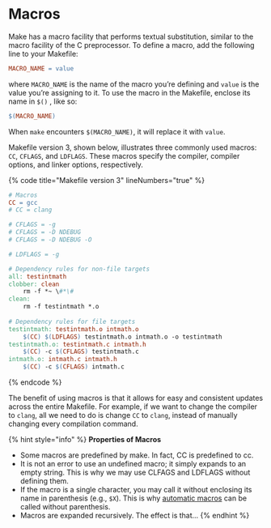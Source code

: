 # Macros

Make has a macro facility that performs textual substitution, similar to the macro facility of the C preprocessor. To define a macro, add the following line to your Makefile:

```makefile
MACRO_NAME = value
```

where `MACRO_NAME` is the name of the macro you’re defining and `value` is the value you’re assigning to it. To use the macro in the Makefile, enclose its name in `$()` , like so:

```makefile
$(MACRO_NAME)
```

When `make` encounters `$(MACRO_NAME)`, it will replace it with `value`.&#x20;

Makefile version 3, shown below, illustrates three commonly used macros: `CC`, `CFLAGS`, and `LDFLAGS`. These macros specify the compiler, compiler options, and linker options, respectively.

{% code title="Makefile version 3" lineNumbers="true" %}
```makefile
# Macros
CC = gcc
# CC = clang

# CFLAGS = -g
# CFLAGS = -D NDEBUG
# CFLAGS = -D NDEBUG -O

# LDFLAGS = -g

# Dependency rules for non-file targets
all: testintmath
clobber: clean
    rm -f *~ \#*\#
clean:
    rm -f testintmath *.o
    
# Dependency rules for file targets
testintmath: testintmath.o intmath.o
    $(CC) $(LDFLAGS) testintmath.o intmath.o -o testintmath
testintmath.o: testintmath.c intmath.h
    $(CC) -c $(CFLAGS) testintmath.c
intmath.o: intmath.c intmath.h
    $(CC) -c $(CFLAGS) intmath.c
```
{% endcode %}

The benefit of using macros is that it allows for easy and consistent updates across the entire Makefile. For example, if we want to change the compiler to `clang`, all we need to do is change `CC` to `clang`, instead of manually changing every compilation command.

{% hint style="info" %}
**Properties of Macros**

* Some macros are predefined by make. In fact, CC is predefined to cc.&#x20;
* It is not an error to use an undefined macro; it simply expands to an empty string. This is why we may use CLFAGS and LDFLAGS without defining them.&#x20;
* If the macro is a single character, you may call it without enclosing its name in parenthesis (e.g., `$X`). This is why [automatic macros](implicit-rules.md#automatic-macros) can be called without parenthesis.&#x20;
* Macros are expanded recursively. The effect is that...
{% endhint %}
